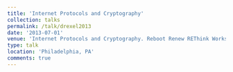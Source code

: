```yaml
---
title: 'Internet Protocols and Cryptography'
collection: talks
permalink: /talk/drexel2013
date: '2013-07-01'
venue: 'Internet Protocols and Cryptography. Reboot Renew REThink Workshop at Drexel University.'
type: talk
location: 'Philadelphia, PA'
comments: true
---
```


